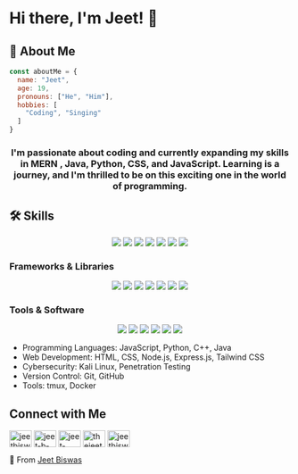 # Hi there, I'm Jeet! 👋

## 🚀 About Me

```javascript
const aboutMe = {
  name: "Jeet",
  age: 19,
  pronouns: ["He", "Him"],
  hobbies: [
    "Coding", "Singing"
  ]
}
```

<h3 align="center">I'm passionate about coding and currently expanding my skills in MERN , Java, Python, CSS, and JavaScript. Learning is a journey, and I'm thrilled to be on this exciting one in the world of programming.</h3>

## 🛠 Skills
<p align="center">
  <img src="https://img.shields.io/badge/-Python-ffd43b?style=for-the-badge&labelColor=306998&logo=python&logoColor=white">
  <img src="https://img.shields.io/badge/-HTML 5-orange?style=for-the-badge&labelColor=orange&logo=html5&logoColor=white">
  <img src="https://img.shields.io/badge/-CSS 3-blue?style=for-the-badge&labelColor=blue&logo=css3&logoColor=white">
  <img src="https://img.shields.io/badge/-JavaScript-F0DB4F?style=for-the-badge&labelColor=F0DB4F&logo=javascript&logoColor=black">
  <img src="https://img.shields.io/badge/-C++-00599C?style=for-the-badge&labelColor=00599C&logo=cplusplus&logoColor=white">
  <img src="https://img.shields.io/badge/-TypeScript-007ACC?style=for-the-badge&labelColor=007ACC&logo=typescript&logoColor=white">
  <img src="https://img.shields.io/badge/-Java-007396?style=for-the-badge&labelColor=007396&logo=java&logoColor=white">
</p>

<h3>Frameworks & Libraries</h3>
<p align="center">
  <img src="https://img.shields.io/badge/-React-black?style=for-the-badge&labelColor=black&logo=React&logoColor=blue">
  <img src="https://img.shields.io/badge/-Next.js-black?style=for-the-badge&labelColor=black&logo=nextdotjs&logoColor=white">
  <img src="https://img.shields.io/badge/-Bootstrap-602C50?style=for-the-badge&labelColor=602C50&logo=bootstrap&logoColor=white">
  <img src="https://img.shields.io/badge/Express.js-404D59?style=for-the-badge">
  <img src="https://img.shields.io/badge/TailwindCSS-38B2AC?style=for-the-badge&labelColor=38B2AC&logo=tailwindcss&logoColor=white">
  <img src="https://img.shields.io/badge/Django-092E20?style=for-the-badge&labelColor=092E20&logo=django&logoColor=white">
  <img src="https://img.shields.io/badge/Flask-000000?style=for-the-badge&labelColor=black&logo=flask&logoColor=white">
</p>

<h3>Tools & Software</h3>
<p align="center">
  <img src="https://img.shields.io/badge/-VS Code-2c2f33?style=for-the-badge&labelColor=2c2f33&logo=visualstudiocode&logoColor=blue">
  <img src="https://img.shields.io/badge/-Git-orange?style=for-the-badge&labelColor=orange&logo=git&logoColor=black">
  <img src="https://img.shields.io/badge/-GitHub-whitesmoke?style=for-the-badge&labelColor=whitesmoke&logo=github&logoColor=black">
  <img src="https://img.shields.io/badge/-Node.js-darkgreen?style=for-the-badge&labelColor=darkgreen&logo=nodedotjs&logoColor=white">
  <img src="https://img.shields.io/badge/Postman-FF6C37?style=for-the-badge&labelColor=FF6C37&logo=postman&logoColor=white">
  <img src="https://img.shields.io/badge/MySQL-4479A1?style=for-the-badge&labelColor=4479A1&logo=mysql&logoColor=white">
</p>

- Programming Languages: JavaScript, Python, C++, Java
- Web Development: HTML, CSS, Node.js, Express.js, Tailwind CSS
- Cybersecurity: Kali Linux, Penetration Testing
- Version Control: Git, GitHub
- Tools: tmux, Docker

## Connect with Me
<p align="left">
  <a href="https://twitter.com/jeetbiswass764" target="blank"><img align="center" src="https://raw.githubusercontent.com/rahuldkjain/github-profile-readme-generator/master/src/images/icons/Social/twitter.svg" alt="jeetbiswass764" height="30" width="40" /></a>
  <a href="https://linkedin.com/in/jeet-b-8786a9245" target="blank"><img align="center" src="https://raw.githubusercontent.com/rahuldkjain/github-profile-readme-generator/master/src/images/icons/Social/linked-in-alt.svg" alt="jeet-b-8786a9245" height="30" width="40" /></a>
  <a href="https://stackoverflow.com/users/jeet-biswas" target="blank"><img align="center" src="https://raw.githubusercontent.com/rahuldkjain/github-profile-readme-generator/master/src/images/icons/Social/stack-overflow.svg" alt="jeet-biswas" height="30" width="40" /></a>
  <a href="https://instagram.com/thejeetbiswas" target="blank"><img align="center" src="https://raw.githubusercontent.com/rahuldkjain/github-profile-readme-generator/master/src/images/icons/Social/instagram.svg" alt="thejeetbiswas" height="30" width="40" /></a>
  <a href="https://www.leetcode.com/jeetbiswass764" target="blank"><img align="center" src="https://raw.githubusercontent.com/rahuldkjain/github-profile-readme-generator/master/src/images/icons/Social/leet-code.svg" alt="jeetbiswass764" height="30" width="40" /></a>
</p>

🌟 From [Jeet Biswas](https://github.com/jeetbiswas23)
